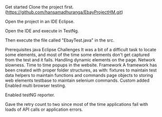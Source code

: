 Get started
Clone the project first. (https://github.com/hansamadhuranga/EbayProjectHM.git)

Open the project in an IDE Eclipse.

Open the IDE and execute in TestNg.

Then execute the file called "EbayTest.java" in the src.

Prerequisites
java
Eclipse
Challenges
It was a bit of a difficult task to locate some elements, and most of the time some elements don't get captured from the test and it fails.
Handling dynamic elements on the page.
Network slowness.
Time to time popups in the website.
Framework
A framework has been created with proper folder structures, as with: fixtures to maintain test data helpers to maintain functions and commands page objects to storing web elements testbase to maintain selenium commands.
Custom added
Enabled multi browser testing.

Enabled testNG reporter.

Gave the retry count to two since most of the time applications fail with loads of API calls or application errors.
